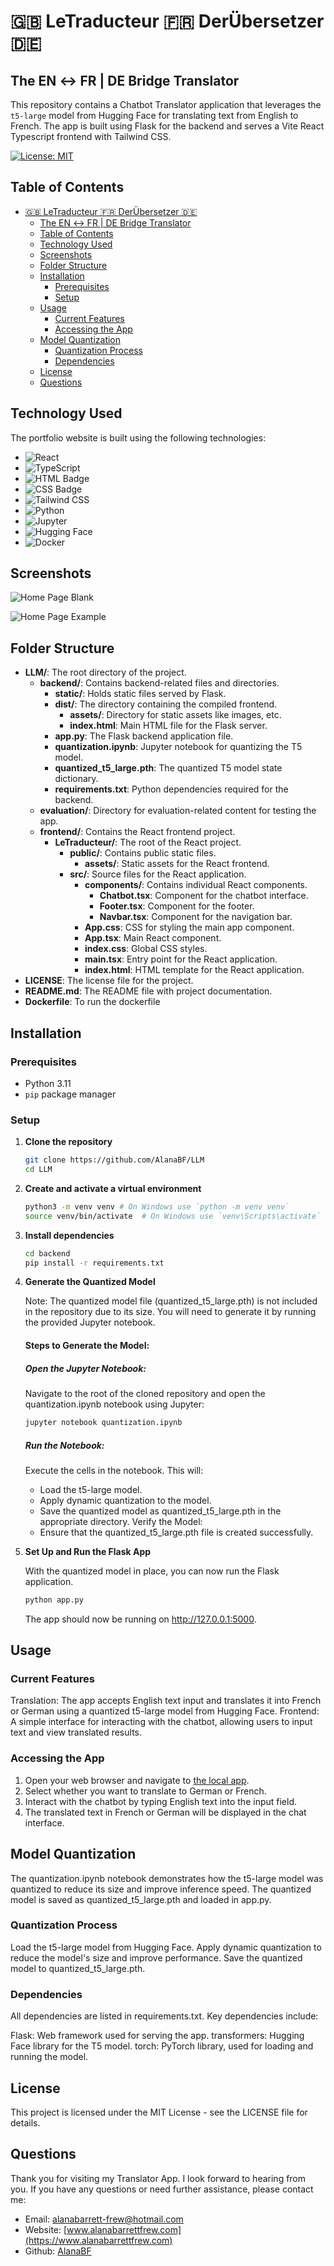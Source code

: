 # 🇬🇧 LeTraducteur 🇫🇷 DerÜbersetzer 🇩🇪

## The EN ↔ FR | DE Bridge Translator

This repository contains a Chatbot Translator application that leverages the `t5-large` model from Hugging Face for translating text from English to French. The app is built using Flask for the backend and serves a Vite React Typescript frontend with Tailwind CSS.

[![License: MIT](https://img.shields.io/badge/License-MIT-yellow.svg)](https://opensource.org/licenses/MIT)

## Table of Contents

- [🇬🇧 LeTraducteur 🇫🇷 DerÜbersetzer 🇩🇪](#-letraducteur--derübersetzer-)
  - [The EN ↔ FR | DE Bridge Translator](#the-en--fr--de-bridge-translator)
  - [Table of Contents](#table-of-contents)
  - [Technology Used](#technology-used)
  - [Screenshots](#screenshots)
  - [Folder Structure](#folder-structure)
  - [Installation](#installation)
    - [Prerequisites](#prerequisites)
    - [Setup](#setup)
  - [Usage](#usage)
    - [Current Features](#current-features)
    - [Accessing the App](#accessing-the-app)
  - [Model Quantization](#model-quantization)
    - [Quantization Process](#quantization-process)
    - [Dependencies](#dependencies)
  - [License](#license)
  - [Questions](#questions)

## Technology Used

The portfolio website is built using the following technologies:

- ![React](https://img.shields.io/badge/react-%2320232a.svg?style=for-the-badge&logo=react&logoColor=%2361DAFB)
- ![TypeScript](https://img.shields.io/badge/typescript-%23007ACC.svg?style=for-the-badge&logo=typescript&logoColor=white)
- ![HTML Badge](https://img.shields.io/badge/HTML5-E34F26?style=for-the-badge&logo=html5&logoColor=white)
- ![CSS Badge](https://img.shields.io/badge/CSS3-1572B6?style=for-the-badge&logo=css3&logoColor=white)
- ![Tailwind CSS](https://img.shields.io/badge/Tailwind_CSS-38B2AC?style=for-the-badge&logo=tailwind-css&logoColor=white)
- ![Python](https://img.shields.io/badge/python-%2314354C.svg?style=for-the-badge&logo=python&logoColor=white)
- ![Jupyter](https://img.shields.io/badge/Jupyter-F37626?style=for-the-badge&logo=jupyter&logoColor=white)
- ![Hugging Face](https://img.shields.io/badge/Hugging%20Face-FFC107?style=for-the-badge&logo=hugging-face&logoColor=black)
- ![Docker](https://img.shields.io/badge/docker-%230db7ed.svg?style=for-the-badge&logo=docker&logoColor=white)

## Screenshots

![Home Page Blank](/backend/static/dist/assets/Screenshot1.png)

![Home Page Example](/backend/static/dist/assets/Screenshot2.png)

## Folder Structure

- **LLM/**: The root directory of the project.
  - **backend/**: Contains backend-related files and directories.
    - **static/**: Holds static files served by Flask.
    - **dist/**: The directory containing the compiled frontend.
      - **assets/**: Directory for static assets like images, etc.
      - **index.html**: Main HTML file for the Flask server.
    - **app.py**: The Flask backend application file.
    - **quantization.ipynb**: Jupyter notebook for quantizing the T5 model.
    - **quantized_t5_large.pth**: The quantized T5 model state dictionary.
    - **requirements.txt**: Python dependencies required for the backend.
  - **evaluation/**: Directory for evaluation-related content for testing the app.
  - **frontend/**: Contains the React frontend project.
    - **LeTraducteur/**: The root of the React project.
      - **public/**: Contains public static files.
        - **assets/**: Static assets for the React frontend.
      - **src/**: Source files for the React application.
        - **components/**: Contains individual React components.
          - **Chatbot.tsx**: Component for the chatbot interface.
          - **Footer.tsx**: Component for the footer.
          - **Navbar.tsx**: Component for the navigation bar.
        - **App.css**: CSS for styling the main app component.
        - **App.tsx**: Main React component.
        - **index.css**: Global CSS styles.
        - **main.tsx**: Entry point for the React application.
        - **index.html**: HTML template for the React application.
- **LICENSE**: The license file for the project.
- **README.md**: The README file with project documentation.
- **Dockerfile**: To run the dockerfile

## Installation

### Prerequisites

- Python 3.11
- `pip` package manager

### Setup

1. **Clone the repository**

      ```sh
      git clone https://github.com/AlanaBF/LLM
      cd LLM
      ```

2. **Create and activate a virtual environment**

    ```sh
    python3 -m venv venv # On Windows use `python -m venv venv`
    source venv/bin/activate  # On Windows use `venv\Scripts\activate`
    ```

3. **Install dependencies**

    ```sh
    cd backend
    pip install -r requirements.txt
    ```

4. **Generate the Quantized Model**

    Note: The quantized model file (quantized_t5_large.pth) is not included in the repository due to its size. You will need to generate it by running the provided Jupyter notebook.

    #### Steps to Generate the Model:

    ##### Open the Jupyter Notebook:

    Navigate to the root of the cloned repository and open the quantization.ipynb notebook using Jupyter:

    ```sh
    jupyter notebook quantization.ipynb
    ```

    ##### Run the Notebook:

    Execute the cells in the notebook. This will:
    - Load the t5-large model.
    - Apply dynamic quantization to the model.
    - Save the quantized model as quantized_t5_large.pth in the appropriate directory.
    Verify the Model:
    - Ensure that the quantized_t5_large.pth file is created successfully.

5. **Set Up and Run the Flask App**

    With the quantized model in place, you can now run the Flask application.

    ```sh
    python app.py
    ```

    The app should now be running on http://127.0.0.1:5000.

## Usage

### Current Features

Translation: The app accepts English text input and translates it into French or German using a quantized t5-large model from Hugging Face.
Frontend: A simple interface for interacting with the chatbot, allowing users to input text and view translated results.

### Accessing the App

1. Open your web browser and navigate to [the local app](http://127.0.0.1:5000).
2. Select whether you want to translate to German or French.
3. Interact with the chatbot by typing English text into the input field.
4. The translated text in French or German will be displayed in the chat interface.

## Model Quantization

The quantization.ipynb notebook demonstrates how the t5-large model was quantized to reduce its size and improve inference speed. The quantized model is saved as quantized_t5_large.pth and loaded in app.py.

### Quantization Process

Load the t5-large model from Hugging Face.
Apply dynamic quantization to reduce the model's size and improve performance.
Save the quantized model to quantized_t5_large.pth.

### Dependencies

All dependencies are listed in requirements.txt. Key dependencies include:

Flask: Web framework used for serving the app.
transformers: Hugging Face library for the T5 model.
torch: PyTorch library, used for loading and running the model.

## License

This project is licensed under the MIT License - see the LICENSE file for details.

## Questions

Thank you for visiting my Translator App. I look forward to hearing from you. If you have any questions or need further assistance, please contact me:

- Email: [alanabarrett-frew@hotmail.com](mailto:alanabarrett-frew@hotmail.com)
- Website: [www.alanabarrettfrew.com](https://www.alanabarrettfrew.com)
- Github: [AlanaBF](https://github.com/AlanaBF)
